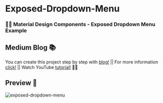 # Exposed-Dropdown-Menu
### 🧙‍♂️ Material Design Components - Exposed Dropdown Menu Example 
## Medium Blog 📚
You can create this project step by step with [blog!](https://yagmurerdgn.medium.com/android-exposed-dropdown-men%C3%BC-a0edacfe9cfd) || 
For more information [click!](https://material.io/components/menus/android#dropdown-menus) || 
Watch YouTube [tutorial!](https://www.youtube.com/watch?v=741l_fPKL3Y) 👸🏼
## Preview 👀
![exposed-dropdown-menu](https://user-images.githubusercontent.com/47380312/111426375-a2274180-8705-11eb-9185-67e001fe0381.gif)
